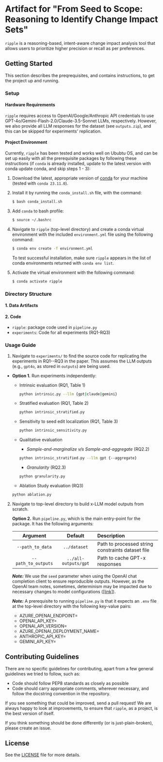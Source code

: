 # Artifact for "From Seed to Scope: Reasoning to Identify Change Impact Sets"

`ripple` is a reasoning-based, intent-aware change impact analysis tool that allows users to prioritize higher precision or recall as per preferences.

## Getting Started
This section describes the preqrequisites, and contains instructions, to get the project up and running.

### Setup
#### Hardware Requirements
`ripple` requires access to OpenAI/Google/Anthropic API credentials to use GPT-4o/Gemini-Flash-2.0/Claude-3.5-Sonnet LLMs, respectively. However, we also provide all LLM responses for the dataset (see `outputs.zip`), and this can be skipped for experiments' replication.

#### Project Environment
Currently, `ripple` has been tested and works well on Ububtu OS, and can be set up easily with all the prerequisite packages by following these instructions (if `conda` is already installed, update to the latest version with conda update conda, and skip steps 1 - 3): 
  1. Download the latest, appropriate version of [conda](https://repo.anaconda.com/miniconda/) for your machine (tested with ``conda 23.11.0``).
  2. Install  it by running the `conda_install.sh` file, with the command:
     ```bash
     $ bash conda_install.sh
     ```
  3. Add `conda` to bash profile:
     ```bash
     $ source ~/.bashrc
     ```
  4. Navigate to ``ripple`` (top-level directory) and create a conda virtual environment with the included `environment.yml` file using the following command:     
     ```bash
     $ conda env create -f environment.yml
     ```

     To test successful installation, make sure ``ripple`` appears in the list of conda environments returned with ``conda env list``.
  5. Activate the virtual environment with the following command:     
     ```bash
     $ conda activate ripple
     ```

### Directory Structure

#### 1. Data Artifacts


#### 2. Code
* ``ripple``: package code used in ``pipeline.py``
* ``experiments``: Code for all experiments (RQ1-RQ3)

### Usage Guide
1. Navigate to ``experiments/`` to find the source code for replicating the experiments in RQ1--RQ3 in the paper. This assumes the LLM outputs (e.g., ``gpt4o``, as stored in ``outputs``) are being used.

  * **Option 1.** Run experiments independently:
  
    - Intrinsic evaluation (RQ1, Table 1)
      ```bash
      python intrinsic.py --llm {gpt|claude|gemini}
      ```

    - Stratified evaluation (RQ1, Table 2)
      ```bash
      python intrinsic_stratified.py
      ```

    - Sensitivity to seed edit localization (RQ1, Table 3)
      ```bash
      python intrinsic_sensitivity.py
      ```

    - Qualitative evaluation
      * *Sample-and-marginalize v/s Sample-and-aggregate* (RQ2.2)
      ```bash
      python intrinsic_stratified.py --llm gpt {--aggregate}
      ```  

      * *Granularity* (RQ2.3)
      ```bash
      python granularity.py
      ```

    - Ablation Study evaluation (RQ3)
    ```bash
    python ablation.py
    ```

2. Navigate to top-level directory to build x-LLM model outputs from scratch.

    **Option 2.** Run ``pipeline.py``, which is the main entry-point for the package. It has the following arguments:

    | Argument                | Default                 | Description |
    | :---------------------: | :---------------------: | :---- |
    | ``--path_to_data``      | ``../dataset``          | Path to processed string constraints dataset file  |
    | ``--path_to_outputs``   | ``../all-outputs/gpt``     | Path to cache GPT-x responses |

    ***Note:*** We use the ``seed`` parameter when using the OpenAI chat completion client to ensure reproducible outputs. However, as the OpenAI team notes, sometimes, determinism may be impacted due to necessary changes to model configurations ([[link]](https://platform.openai.com/docs/guides/text-generation/reproducible-outputs)).

    ***Note:*** A prerequisite to running ``pipeline.py`` is that it expects an ``.env`` file at the top-level directory with the following key-value pairs:
    * AZURE_OPENAI_ENDPOINT=<name-of-endpoint>
    * OPENAI_API_KEY=<openai-api-key>
    * OPENAI_API_VERSION=<api-version>
    * AZURE_OPENAI_DEPLOYMENT_NAME=<gpt-model-deployment-name>
    * ANTHROPIC_API_KEY=<anthropic-api-key>
    * GEMINI_API_KEY=<gemini-api-key>

## Contributing Guidelines
There are no specific guidelines for contributing, apart from a few general guidelines we tried to follow, such as:
* Code should follow PEP8 standards as closely as possible
* Code should carry appropriate comments, wherever necessary, and follow the docstring convention in the repository.

If you see something that could be improved, send a pull request! 
We are always happy to look at improvements, to ensure that `ripple`, as a project, is the best version of itself. 

If you think something should be done differently (or is just-plain-broken), please create an issue.

## License
See the [LICENSE](https://github.com/se-doubleblind/ripple/tree/main/LICENSE) file for more details.
